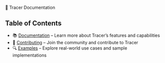 # <h1 align="left">
🦡 Tracer Documentation
</h1>

## Table of Contents
- 📚 [Documentation](./DOCUMENTATION.md) – Learn more about Tracer’s features and capabilities
- 🤝 [Contributing](./CONTRIBUTING.md) – Join the community and contribute to Tracer
- 🔍 [Examples](./EXAMPLES.md) – Explore real-world use cases and sample implementations
